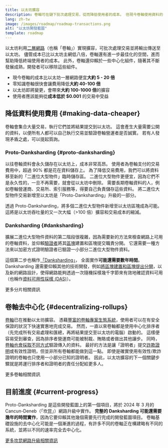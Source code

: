 ```yaml
---
title: 以太坊擴容
description: 卷軸可在鏈下批次處理交易，從而降低使用者的成本。 但現今卷軸使用資料的方式還是過於昂貴，限制了交易費用的下限。 Proto-Danksharding 可以解決這個問題。
lang: zh-tw
image: /images/roadmap/roadmap-transactions.png
alt: "以太坊開發藍圖"
template: roadmap
---
```


以太坊利用[二層網路](/layer-2/#rollups)（也稱「卷軸」）實現擴容，可批次處理交易並將輸出傳送至以太坊。 儘管成本已比以太坊主網低八倍，卷軸還有進一步最佳化的空間，進而幫助降低終端使用者的成本。 此外，卷軸還仰賴於一些中心化組件，隨著其不斷發展成熟，開發者可以移除這些組件。

<InfoBanner mb={8} title="交易成本">
  <ul style={{ marginBottom: 0 }}>
    <li>現今卷軸的成本比以太坊一層網路便宜<strong>大約 5 - 20 倍</strong></li>
    <li>零知識卷軸很快會讓費用降低<strong>大約 40-100 倍</strong></li>
    <li>以太坊即將變更，會帶來<strong>大約 100-1000 倍</strong>的擴容</li>
    <li style={{ marginBottom: 0 }}>使用者應該能夠從<strong>成本低於 $0.001</strong> 的交易中受益</li>
  </ul>
</InfoBanner>

## 降低資料使用費用 {#making-data-cheaper}

卷軸會集合大量交易，執行它們並將結果提交到以太坊。 這會產生大量需要公開的資料，以便所有人都可以自己執行交易並驗證卷軸營運者是否誠實。 若有人發現矛盾之處，可以提起質詢。

### Proto-Danksharding {#proto-danksharding}

以往卷軸資料會永久儲存在以太坊上，成本非常高昂。 使用者為卷軸支付的交易費用中，超過 90% 都是花在資料儲存上。 為了降低交易費用，我們可以將資料移至新的「二進位大型物件」臨時儲存區。 二進位大型物件更便宜，因為它們不是永久性的，一旦不再需要，就會從以太坊中刪除。 需要長期卷軸資料的人，例如卷軸營運商、交易所、索引服務等，得要自己負責儲存這些資料。 將二進位大型物件交易新增至以太坊是「Proto-Danksharding」升級的一部分。

透過 Proto-Danksharding，將多個二進位大型物件新增至以太坊區塊成為可能。 這將是以太坊吞吐量的又一次大幅（>100 倍）擴容和交易成本的縮減。

### Danksharding {#danksharding}

擴展二進位大型物件資料的第二階段很複雜，因為需要新的方法來檢查網路上可用的卷軸資料，並仰賴[驗證者](/glossary/#validator)將其[區塊](/glossary/#block)建置和區塊提交職責分開。 它還需要一種方法來以加密方式證明驗證者已驗證一小部分二進位大型物件資料。

這個第二步也稱作[「Danksharding」](/roadmap/danksharding/)， 全面實作**可能還需要數年時間**。 Danksharding 還需要仰賴其他的技術開發，例如[將區塊建置和區塊提出分開](/roadmap/pbs)，以及新的網路設計，使得網路能夠透過一次隨機採樣幾千字節來有效地確認資料可用（也稱作[資料可用性採樣 (DAS)](/developers/docs/data-availability)）。

<ButtonLink variant="outline-color" to="/roadmap/danksharding/">更多分片相關資訊</ButtonLink>

## 卷軸去中心化 {#decentralizing-rollups}

[卷軸](/layer-2)已在推動以太坊擴容。 憑藉[豐富的卷軸專案生態系統](https://l2beat.com/scaling/tvl)，使用者可以在有安全保證的狀況下快速實惠地完成交易。 然而，一直以來卷軸都是使用中心化排序者（先完成所有交易處理和匯總，再將結果提交至以太坊的電腦）啟動的。 這樣便容易受到審查，因為排序者營運商可能被制裁、賄賂或者做出其他讓步。 同時，[卷軸也會採取不同方式](https://l2beat.com)驗證傳入的資料。 最好的方法是讓「證明者」提交[詐欺證明](/glossary/#fraud-proof)或有效性證明，但並非所有卷軸都能做到這一點。 即使是確實使用有效性/欺詐證明的卷軸也只使用一小部分已知的證明者。 因此，以太坊擴容的下一個關鍵步驟就是將運行排序者和證明者的責任分配給更多人。

<ButtonLink variant="outline-color" to="/developers/docs/scaling/">更多卷軸相關資訊</ButtonLink>

## 目前進度 {#current-progress}

Proto-Danksharding 是這些開發藍圖上的第一個項目，將於 2024 年 3 月的 Cancun-Deneb（「坎昆」）網路升級中實作。 **完整的 Danksharding 可能還需要幾年的時間實作**，因為它要仰賴其他幾個需要先行完成的開發藍圖項目。 卷軸基礎設施的去中心化可能是一個漸進的過程，有許多不同的卷軸正在構建略有不同的系統，並將以不同的速率完全去中心化。

[更多坎昆網路升級相關資訊](/roadmap/dencun/)

<QuizWidget quizKey="scaling" />

